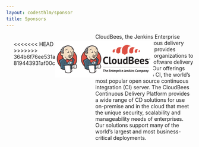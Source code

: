 ```yaml
---
layout: codesthlm/sponsor
title: Sponsors
---
```

<div style="width:200px;float:left;padding:20px">
  <div style="height:200px;position:relative;">
<<<<<<< HEAD
    <a href="http://www.cloudbees.com" target="_blank"><img style="position: absolute; top: 0;width:200px" src="/sponsors/logos/cb_4x2.png" /></a>
=======
    <a href="http://www.cloudbees.com" target="_blank"><img style="position: absolute; top: 0;width:200px" src="/sponsors/logos/cb4x2.png" /></a>
>>>>>>> 364b6f76ee531a59c72bc032819443931af00ce7
  </div>
  <div style="height:40px;text-align:center;font-size:82%;"><br/></div>
</div>


CloudBees, the Jenkins Enterprise company, is the continuous delivery (CD) leader. CloudBees provides solutions that enable IT organizations to respond rapidly to the software delivery needs of the business. Our offerings are powered by Jenkins CI, the world’s most popular open source continuous integration (CI) server. The CloudBees Continuous Delivery Platform provides a wide range of CD solutions for use on-premise and in the cloud that meet the unique security, scalability and manageability needs of enterprises. Our solutions support many of the world’s largest and most business-critical deployments.
